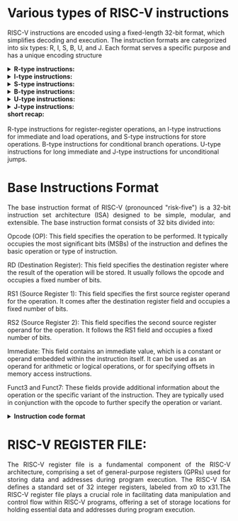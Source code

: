 # **Various types of RISC-V instructions**
RISC-V instructions are encoded using a fixed-length 32-bit format, which simplifies decoding and execution. The instruction formats are categorized into six types: R, I, S, B, U, and J. Each format serves a specific purpose and has a unique encoding structure
<details>
<summary><b>R-type instructions:
</b></summary>
<br>
The r-type instruction format, which is used to execute arithmetic and logical instructions. The first field in the r-type instruction format is called the opcode field, which is also known as the operation code.. Eg:-add rd, rs1, rs2: Add contents of registers rs1 and rs2 and store result in rd</p>
  </details>
<details>
<summary><b>I-type instructions:
</b></summary>
<br>
I-type instructions for immediate and load operations. They include two register operands and a 12-bit immediate value. Eg:-addi rd, rs1, imm: Add immediate value to contents of register rs1 and store result in rd.</p>
  </details>
<details>
<summary><b>S-type instructions:
</b></summary>
<br>
S-Type instructions are primarily used for storing data from a register to memory. They operate on a 12-bit immediate value (offset) and use two source registers (rs1 and rs2) to calculate the memory address where the data will be stored.. Eg:-sb rs2, offset(rs1): Store the least significant byte of rs2 at the memory address computed by adding rs1 and offset.</p>
  </details>
<details>
<summary><b>B-type instructions:
</b></summary>
<br>
The B-Type instructions in the RISC-V architecture are branch instructions, which are used for controlling the flow of execution based on certain conditions. They perform conditional branching by comparing the contents of two registers and branching if the condition is satisfied. Eg:- beq (compare and label)</p>
  </details>
<details>
<summary><b>U-type instructions:
</b></summary>
<br>
The U-Type instructions in the RISC-V architecture are used for working with immediate values. They allow for the loading of 20-bit immediate values into the upper bits of a register. Eg:- lui rd, imm: Load upper immediate - Load the immediate value shifted left by 12 bits into the most significant bits of rd.</p>
  </details>
<details>
<summary><b>J-type instructions:
</b></summary>
<br>
The J-Type instructions in the RISC-V architecture are jump instructions, which are used to change the flow of control unconditionally. They facilitate transferring the control of the program to a different memory location. Eg:-jal rd, imm: Jump and link - Jump to the target address and store the address of the next instruction in rd.</p>
</details>
<summary><b>short recap:
</b></summary>
<br>
R-type instructions for register-register operations, an I-type instructions for immediate and load operations, and S-type instructions for store operations. B-type instructions for conditional branch operations. U-type instructions for long immediate and J-type instructions for unconditional jumps.</p>
</details>

# Base Instructions Format

<p align="justify">The base instruction format of RISC-V (pronounced "risk-five") is a 32-bit instruction set architecture (ISA) designed to be simple, modular, and extensible. The base instruction format consists of 32 bits divided into:

Opcode (OP): This field specifies the operation to be performed. It typically occupies the most significant bits (MSBs) of the instruction and defines the basic operation or type of instruction.

RD (Destination Register): This field specifies the destination register where the result of the operation will be stored. It usually follows the opcode and occupies a fixed number of bits.

RS1 (Source Register 1): This field specifies the first source register operand for the operation. It comes after the destination register field and occupies a fixed number of bits.

RS2 (Source Register 2): This field specifies the second source register operand for the operation. It follows the RS1 field and occupies a fixed number of bits.

Immediate: This field contains an immediate value, which is a constant or operand embedded within the instruction itself. It can be used as an operand for arithmetic or logical operations, or for specifying offsets in memory access instructions.

Funct3 and Funct7: These fields provide additional information about the operation or the specific variant of the instruction. They are typically used in conjunction with the opcode to further specify the operation or variant.</p>

<details>
<summary><b>Instruction code format </b></summary>
	<br>
![instruction code formats]![download](https://github.com/Archanakattii/karchana/assets/160317292/62e524ad-786e-4900-9e3f-a5a23c4017eb)

</details>

# RISC-V REGISTER FILE: 
 <p align="justify">The RISC-V register file is a fundamental component of the RISC-V architecture, comprising a set of general-purpose registers (GPRs) used for storing data and addresses during program execution. The RISC-V ISA defines a standard set of 32 integer registers, labeled from x0 to x31.The RISC-V register file plays a crucial role in facilitating data manipulation and control flow within RISC-V programs, offering a set of storage locations for holding essential data and addresses during program execution.</p>
